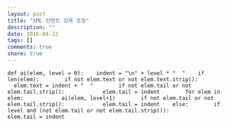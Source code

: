 ```yaml
---
layout: post
title: "XML 인덴트 강제 조정"
description: ""
date: 2016-04-22
tags: []
comments: true
share: true
---
```



    def ai(elem, level = 0):    indent = "\n" + level * "  "    if len(elem):        if not elem.text or not elem.text.strip():            elem.text = indent + "  "        if not elem.tail or not elem.tail.strip():            elem.tail = indent        for elem in elem:            ai(elem, level+1)        if not elem.tail or not elem.tail.strip():            elem.tail = indent    else:        if level and (not elem.tail or not elem.tail.strip()):            elem.tail = indent

